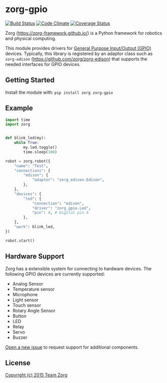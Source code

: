 # zorg-gpio

[![Build Status](https://travis-ci.org/zorg-framework/zorg-gpio.svg)](https://travis-ci.org/zorg-framework/zorg-gpio)
[![Code Climate](https://codeclimate.com/github/zorg-framework/zorg-gpio/badges/gpa.svg)](https://codeclimate.com/github/zorg-framework/zorg-gpio)
[![Coverage Status](https://img.shields.io/coveralls/zorg-framework/zorg-gpio.svg)](https://coveralls.io/r/zorg-framework/zorg-gpio)

Zorg (https://zorg-framework.github.io/) is a Python framework for robotics and
physical computing.

This module provides drivers for [General Purpose Input/Output (GPIO)](https://en.wikipedia.org/wiki/General_Purpose_Input/Output) devices. Typically, this library is registered by an adaptor class such as `zorg-edison` (https://github.com/zorg/zorg-edison) that supports the needed interfaces for GPIO devices.

## Getting Started
Install the module with: `pip install zorg zorg-gpio`

## Example
```python
import time
import zorg


def blink_led(my):
    while True:
        my.led.toggle()
        time.sleep(100)

robot = zorg.robot({
    "name": "Test",
    "connections": {
        "edison": {
            "adaptor": "zorg_edison.Edison",
        },
    },
    "devices": {
        "led": {
            "connection": "edison",
            "driver": "zorg_gpio.Led",
            "pin": 4, # Digital pin 4
        },
    },
    "work": blink_led,
})

robot.start()
```

## Hardware Support
Zorg has a extensible system for connecting to hardware devices.
The following GPIO devices are currently supported:

- Analog Sensor
- Temperature sensor
- Microphone
- Light sensor
- Touch sensor
- Rotary Angle Sensor
- Button
- LED
- Relay
- Servo
- Buzzer

[Open a new issue](https://github.com/zorg-framework/zorg-gpio/issues/new) to request support for additional components.

## License
[Copyright (c) 2015 Team Zorg](https://github.com/zorg-framework/zorg/blob/master/LICENSE.md)
